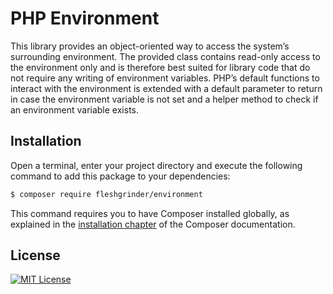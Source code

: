 # PHP Environment
This library provides an object-oriented way to access the system’s surrounding environment. The provided class contains
 read-only access to the environment only and is therefore best suited for library code that do not require any writing
 of environment variables. PHP’s default functions to interact with the environment is extended with a default parameter
 to return in case the environment variable is not set and a helper method to check if an environment variable exists.

## Installation
Open a terminal, enter your project directory and execute the following command to add this package to your
 dependencies:

```bash
$ composer require fleshgrinder/environment
```

This command requires you to have Composer installed globally, as explained in the
 [installation chapter](https://getcomposer.org/doc/00-intro.md) of the Composer documentation.

## License
[![MIT License](https://upload.wikimedia.org/wikipedia/commons/thumb/c/c3/License_icon-mit.svg/48px-License_icon-mit.svg.png)](https://opensource.org/licenses/MIT)
